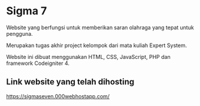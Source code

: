 # Sigma 7

Website yang berfungsi untuk memberikan saran olahraga yang tepat untuk pengguna.

Merupakan tugas akhir project kelompok dari mata kuliah Expert System.

Website ini dibuat menggunakan HTML, CSS, JavaScript, PHP dan framework Codeigniter 4.

## Link website yang telah dihosting
https://sigmaseven.000webhostapp.com/
